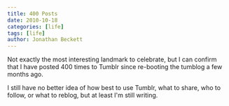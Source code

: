 ```yaml
---
title: 400 Posts
date: 2010-10-18
categories: [life]
tags: [life]
author: Jonathan Beckett
---
```


Not exactly the most interesting landmark to celebrate, but I can confirm that I have posted 400 times to Tumblr since re-booting the tumblog a few months ago.

I still have no better idea of how best to use Tumblr, what to share, who to follow, or what to reblog, but at least I'm still writing.